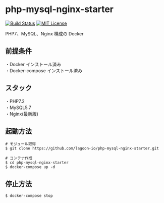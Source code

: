 # php-mysql-nginx-starter

[![Build Status](https://travis-ci.org/lagoon-io/php-mysql-nginx-starter.svg?branch=master)](https://travis-ci.org/lagoon-io/php-mysql-nginx-starter)
[![MIT License](http://img.shields.io/badge/license-MIT-blue.svg?style=flat)](LICENSE)

PHP7、MySQL、Nginx 構成の Docker

## 前提条件

・Docker インストール済み  
・Docker-compose インストール済み

## スタック

・PHP7.2  
・MySQL5.7  
・Nginx(最新版)

## 起動方法

```
# モジュール取得
$ git clone https://github.com/lagoon-io/php-mysql-nginx-starter.git

# コンテナ作成
$ cd php-mysql-nginx-starter
$ docker-compose up -d
```

## 停止方法

```
$ docker-compose stop
```
